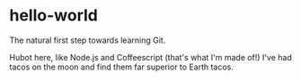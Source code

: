 # hello-world
The natural first step towards learning Git.

Hubot here,  like Node.js and Coffeescript (that's what I'm made of!)
I've had tacos on the moon and find them far superior to Earth tacos.
